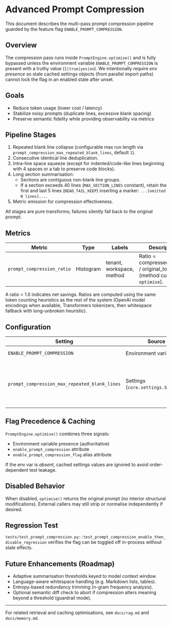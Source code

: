 # Advanced Prompt Compression

This document describes the multi-pass prompt compression pipeline guarded by the feature flag `ENABLE_PROMPT_COMPRESSION`.

## Overview

The compression pass runs inside `PromptEngine.optimise()` and is fully bypassed unless the environment variable `ENABLE_PROMPT_COMPRESSION` is present with a truthy value (`1|true|yes|on`). We intentionally require *env presence* so stale cached settings objects (from parallel import paths) cannot lock the flag in an enabled state after unset.

## Goals

- Reduce token usage (lower cost / latency)
- Stabilize noisy prompts (duplicate lines, excessive blank spacing)
- Preserve semantic fidelity while providing observability via metrics

## Pipeline Stages

1. Repeated blank line collapse (configurable max run length via `prompt_compression_max_repeated_blank_lines`, default `1`).
1. Consecutive identical line deduplication.
1. Intra-line space squeeze (except for indented/code-like lines beginning with 4 spaces or a tab to preserve code blocks).
1. Long section summarisation:
   - Sections are contiguous non-blank line groups.
   - If a section exceeds 40 lines (`MAX_SECTION_LINES` constant), retain the first and last 5 lines (`HEAD_TAIL_KEEP`) inserting a marker: `...[omitted N lines]...`.
1. Metric emission for compression effectiveness.

All stages are pure transforms; failures silently fall back to the original prompt.

## Metrics

| Metric | Type | Labels | Description |
|--------|------|--------|-------------|
| `prompt_compression_ratio` | Histogram | tenant, workspace, method | Ratio = compressed_tokens / original_tokens (method currently `optimise`). |

A ratio < 1.0 indicates net savings. Ratios are computed using the same token counting heuristics as the rest of the system (OpenAI model encodings when available, Transformers tokenizers, then whitespace fallback with long-unbroken heuristic).

## Configuration

| Setting | Source | Default | Effect |
|---------|--------|---------|--------|
| `ENABLE_PROMPT_COMPRESSION` | Environment variable | off | Enables pipeline. |
| `prompt_compression_max_repeated_blank_lines` | Settings (`core.settings.Settings`) | 1 | Upper bound of blank lines preserved in any blank run. |

## Flag Precedence & Caching

`PromptEngine.optimise()` combines three signals:

- Environment variable presence (authoritative)
- `enable_prompt_compression` attribute
- `enable_prompt_compression_flag` alias attribute

If the env var is *absent*, cached settings values are ignored to avoid order-dependent test leakage.

## Disabled Behavior

When disabled, `optimise()` returns the original prompt (no interior structural modifications). External callers may still strip or normalise independently if desired.

## Regression Test

`tests/test_prompt_compression.py::test_prompt_compression_enable_then_disable_regression` verifies the flag can be toggled off in-process without stale effects.

## Future Enhancements (Roadmap)

- Adaptive summarisation thresholds keyed to model context window.
- Language-aware whitespace handling (e.g. Markdown lists, tables).
- Entropy-based redundancy trimming (n-gram frequency analysis).
- Optional semantic diff check to abort if compression alters meaning beyond a threshold (guardrail mode).

---
For related retrieval and caching optimisations, see `docs/rag.md` and `docs/memory.md`.
